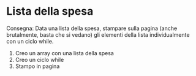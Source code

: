 Lista della spesa
===
Consegna:
Data una lista della spesa, stampare sulla pagina (anche brutalmente, basta che si vedano) gli elementi della lista individualmente con un ciclo while.

<!-- Ragionamento  -->
1. Creo un array con una lista della spesa
2. Creo un ciclo while
3. Stampo in pagina
